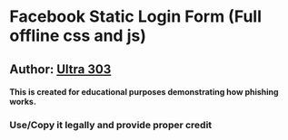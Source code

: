 # Facebook Static Login Form (Full offline css and js)

## Author: [Ultra 303](https://github.com/ultra303)

#### This is created for educational purposes demonstrating how phishing works.

### Use/Copy it legally and provide proper credit

